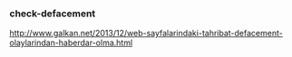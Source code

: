 ### check-defacement

http://www.galkan.net/2013/12/web-sayfalarindaki-tahribat-defacement-olaylarindan-haberdar-olma.html


